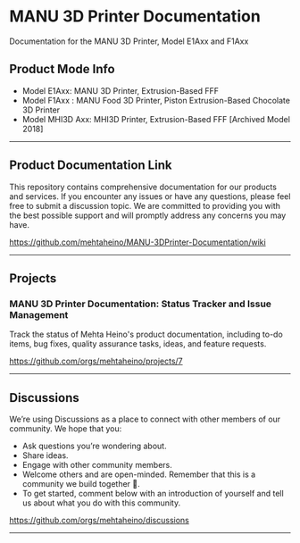 # MANU 3D Printer Documentation
Documentation for the MANU 3D Printer, Model E1Axx and F1Axx

## Product Mode Info
- Model E1Axx: MANU 3D Printer, Extrusion-Based FFF
- Model F1Axx : MANU Food 3D Printer, Piston Extrusion-Based Chocolate 3D Printer
- Model MHI3D Axx: MHI3D Printer, Extrusion-Based FFF [Archived Model 2018]

---
## Product Documentation Link

This repository contains comprehensive documentation for our products and services. If you encounter any issues or have any questions, please feel free to submit a discussion topic. We are committed to providing you with the best possible support and will promptly address any concerns you may have.

https://github.com/mehtaheino/MANU-3DPrinter-Documentation/wiki

---
## Projects
### MANU 3D Printer Documentation: Status Tracker and Issue Management
Track the status of Mehta Heino's product documentation, including to-do items, bug fixes, quality assurance tasks, ideas, and feature requests.

https://github.com/orgs/mehtaheino/projects/7

---
## Discussions

We’re using Discussions as a place to connect with other members of our community. We hope that you:

- Ask questions you’re wondering about.
- Share ideas.
- Engage with other community members.
- Welcome others and are open-minded. Remember that this is a community we
build together 💪.
- To get started, comment below with an introduction of yourself and tell us about what you do with this community.

https://github.com/orgs/mehtaheino/discussions

---

